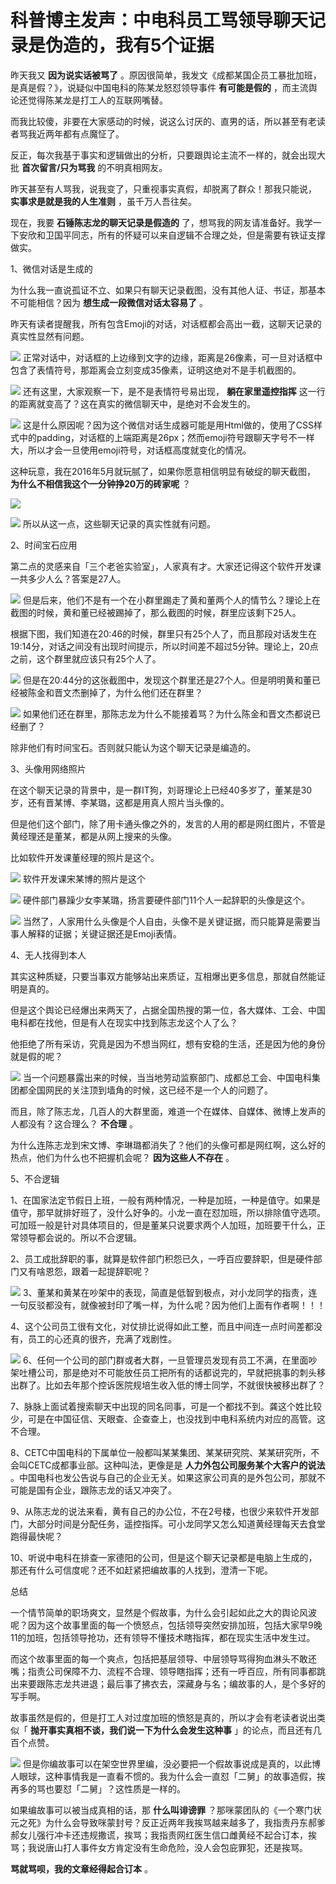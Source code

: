 # 科普博主发声：中电科员工骂领导聊天记录是伪造的，我有5个证据

昨天我又 **因为说实话被骂了** 。原因很简单，我发文《成都某国企员工暴批加班，是真是假？》，说疑似中国电科的陈某龙怒怼领导事件 **有可能是假的**
，而主流舆论还觉得陈某龙是打工人的互联网嘴替。

而我比较傻，非要在大家感动的时候，说这么讨厌的、直男的话，所以甚至有老读者骂我近两年都有点魔怔了。

反正，每次我基于事实和逻辑做出的分析，只要跟舆论主流不一样的，就会出现大批 **首次留言/只为骂我** 的不明真相网友。

昨天甚至有人骂我，说我变了，只重视事实真假，却脱离了群众！那我只能说， **实事求是就是我的人生准则** ，虽千万人吾往矣。

现在，我要 **石锤陈志龙的聊天记录是假造的**
了，想骂我的网友请准备好。我学一下安欣和卫国平同志，所有的怀疑可以来自逻辑不合理之处，但是需要有铁证支撑做实。

1、微信对话是生成的

为什么我一直说孤证不立、如果只有聊天记录截图，没有其他人证、书证，那基本不可能相信？因为 **想生成一段微信对话太容易了** 。

昨天有读者提醒我，所有包含Emoji的对话，对话框都会高出一截，这聊天记录的真实性显然有问题。

![](https://inews.gtimg.com/om_bt/OoRuAdesKdcmOsUBYqNDErWtn6SORcVMJHWxDzlhpI84wAA/1000)
正常对话中，对话框的上边缘到文字的边缘，距离是26像素，可一旦对话框中包含了表情符号，那距离会立刻变成35像素，证明这绝对不是手机截图的。

![](https://inews.gtimg.com/om_bt/OHPBOvf6LAnE71kA-aIYhwRYR6ioNd4WwrLCezP8Zq0HkAA/1000)
还有这里，大家观察一下，是不是表情符号易出现， **躺在家里遥控指挥** 这一行的距离就变高了？这在真实的微信聊天中，是绝对不会发生的。

![](https://inews.gtimg.com/om_bt/OSu9sJAxlAf9x8QfPyhb4gszVPib_oO9P2x0TbtYcLQfcAA/1000)
这是什么原因呢？因为这个微信对话生成器可能是用Html做的，使用了CSS样式中的padding，对话框的上端距离是26px；然而emoji符号跟聊天字号不一样大，所以才会一旦使用emoji符号，对话框高度就变化的情况。

这种玩意，我在2016年5月就玩腻了，如果你愿意相信明显有破绽的聊天截图， **为什么不相信我这个一分钟挣20万的砖家呢** ？

![](https://inews.gtimg.com/om_bt/Oaj4nWEW0pKeDvXVYQteS74qQWNZ1bujWA07mm-F0si-4AA/1000)

![](https://inews.gtimg.com/om_bt/OpVeGuXYwhzg3PZMKEv1g5yaOO-gJeGFq_iFkQsT1FGqwAA/1000)
所以从这一点，这些聊天记录的真实性就有问题。

2、时间宝石应用

第二点的灵感来自「三个老爸实验室」，人家真有才。大家还记得这个软件开发课一共多少人么？答案是27人。

![](https://inews.gtimg.com/om_bt/Ofgc7-BSlmfgEauPOxwZKSYVRJSpn1mR_XS7tVvNqiqwYAA/1000)
但是后来，他们不是有一个在小群里踢走了黄和董两个人的情节么？理论上在截图的时候，黄和董已经被踢掉了，那么截图的时候，群里应该剩下25人。

根据下图，我们知道在20:46的时候，群里只有25个人了，而且那段对话发生在19:14分，对话之间没有出现时间提示，所以时间差不超过5分钟。理论上，20点之前，这个群里就应该只有25个人了。

![](https://inews.gtimg.com/om_bt/OppfK4HOsZhUqys6g3vpc3nlAEGM0yj2qovzGqJ9qqag0AA/1000)
但是在20:44分的这张截图中，发现这个群里还是27个人。但是明明黄和董已经被陈金和晋文杰删掉了，为什么他们还在群里？

![](https://inews.gtimg.com/om_bt/OS9MV6fdHJqMgl7vX8DWA6BJpN9_c0d4r1DB2i0IyfEXYAA/1000)
如果他们还在群里，那陈志龙为什么不能接着骂？为什么陈金和晋文杰都说已经删了？

除非他们有时间宝石。否则就只能认为这个聊天记录是编造的。

3、头像用网络照片

在这个聊天记录的背景中，是一群IT狗，刘哥理论上已经40多岁了，董某是30岁，还有晋某博、李某璐，这都是用真人照片当头像的。

但是他们这个部门，除了用卡通头像之外的，发言的人用的都是网红图片，不管是黄经理还是董某，都是从网上搜来的头像。

比如软件开发课董经理的照片是这个。

![](https://inews.gtimg.com/om_bt/OHxBa6rjoCTl_tQDQIo_rIXzDk_d9DSE6W6gTvBd15R7oAA/1000)
软件开发课宋某博的照片是这个

![](https://inews.gtimg.com/om_bt/O_xMkcSoLYT4Ejxw9mi69Dp_cTloaWr9gGnDl7nCk0a90AA/1000)
硬件部门暴躁少女李某璐，扬言要硬件部门11个人一起辞职的头像是这个。

![](https://inews.gtimg.com/om_bt/O28Y8NKfXpH2yCYOnOH3xjsg_pRrIfrm1coELsQt5XOqQAA/1000)
当然了，人家用什么头像是个人自由，头像不是关键证据，而只能算是需要当事人解释的证据；关键证据还是Emoji表情。

4、无人找得到本人

其实这种质疑，只要当事双方能够站出来质证，互相爆出更多信息，那就自然能证明是真的。

但是这个舆论已经爆出来两天了，占据全国热搜的第一位，各大媒体、工会、中国电科都在找他，但是有人在现实中找到陈志龙这个人了么？

他拒绝了所有采访，究竟是因为不想当网红，想有安稳的生活，还是因为他的身份就是假的呢？

![](https://inews.gtimg.com/om_bt/OZmW4sA2UgiCbv4tArjLm9pnsslKcFdXr0EOIQnEVTIL8AA/1000)
当一个问题暴露出来的时候，当当地劳动监察部门、成都总工会、中国电科集团都全国网民的关注顶到墙角的时候，这已经不是一个人的问题了。

而且，除了陈志龙，几百人的大群里面，难道一个在媒体、自媒体、微博上发声的人都没有？这合理么？ **不合理** 。

为什么连陈志龙到宋文博、李琳璐都消失了？他们的头像可都是网红啊，这么好的热点，他们为什么也不把握机会呢？ **因为这些人不存在** 。

5、不合逻辑

1、在国家法定节假日上班，一般有两种情况，一种是加班，一种是值守。如果是值守，那早就排好班了，没什么好争的。小龙一直在怼加班，所以排除值守选项。可加班一般是针对具体项目的，但是董某只说要求两个人加班，加班要干什么，正常领导都会说的。所以不合逻辑。

2、员工成批辞职的事，就算是软件部门积怨已久，一呼百应要辞职，但是硬件部门又有啥恩怨，跟着一起提辞职呢？

![](https://inews.gtimg.com/om_bt/Ozt3K1kxSDmf0e2ne2RBpbZn97js87EHFIlhukBr4uMH4AA/1000)
3、董某和黄某在吵架中的表现，简直是低智到极点，对小龙同学的指责，连一句反驳都没有，就像被封印了嘴一样，为什么呢？因为他们上面有作者啊！！！

4、这个公司员工很有文化，对仗排比说得如此工整，而且中间连一点时间差都没有，员工的心还真的很齐，充满了戏剧性。

![](https://inews.gtimg.com/om_bt/OQbUpljyaIZCAm12NsqFpb2bujpb8RDff5lP44eF03uaoAA/1000)
6、任何一个公司的部门群或者大群，一旦管理员发现有员工不满，在里面吵架吐槽公司，那是绝对不可能放任员工把所有的话都说完的，早就把挑事的刺头移出群了。比如去年那个控诉医院规培生收入低的博士同学，不就很快被移出群了？

7、脉脉上面试着搜索聊天中出现的同名同事，可是一个都找不到。龚这个姓比较少，可是在中国征信、天眼查、企查查上，也没找到中电科系统内对应的高管。这不合理。

8、CETC中国电科的下属单位一般都叫某某集团、某某研究院、某某研究所，不会叫CETC成都事业部。这种叫法，更像是是
**人力外包公司服务某个大客户的说法** 。中国电科也发公告说与自己的企业无关。如果这家公司真的是外包公司，那就不可能是国有企业，跟陈志龙的话又冲突了。

9、从陈志龙的说法来看，黄有自己的办公位，不在2号楼，也很少来软件开发部门，大部分时间是分配任务，遥控指挥。可小龙同学又怎么知道黄经理每天去食堂跑得最快呢？

10、听说中电科在排查一家德阳的公司，但是这个聊天记录都是电脑上生成的，那还有什么可信度呢？还不如赶紧把编故事的人找到，澄清一下呢。

总结

一个情节简单的职场爽文，显然是个假故事，为什么会引起如此之大的舆论风波呢？因为这个故事里面的每一个愤怒点，包括领导突然安排加班，包括大家早9晚11的加班，包括领导抢功，还有领导不懂技术瞎指挥，都在现实生活中发生过。

而这个故事里面的每一个爽点，包括把基层领导、中层领导骂得狗血淋头不敢还嘴；指责公司保障不力、流程不合理、领导瞎指挥；还有一呼百应，所有同事都跳出来要跟陈志龙共进退；最后事了拂衣去，深藏身与名；编故事的人，是个多好的写手啊。

故事虽然是假的，但是打工人对过度加班的愤怒是真的，所以才会有老读者说出类似「 **抛开事实真相不谈，我们说一下为什么会发生这种事**
」的论点，而且还有几百个点赞。

![](https://inews.gtimg.com/om_bt/Osf0s-N26iRHADMBzhYlLtwWyCIvxQXQmq-kjHwselHj0AA/1000)
但是你编故事可以在架空世界里编，没必要把一个假故事说成是真的，以此博人眼球，这种事情我是一直看不惯的。我为什么会一直怼「二舅」的故事造假，挨再多的骂也要怼「二舅」？这性质是一样的。

如果编故事可以被当成真相的话，那 **什么叫诽谤罪**
？那咪蒙团队的《一个寒门状元之死》为什么会导致咪蒙封号？反正近两年我挨骂越来越多了，我指责丹东郝爹郝女儿强行冲卡还违规撒谎，挨骂；我指责网红医生信口雌黄经不起合订本，挨骂；我说唐山打人事件女方肯定没有生命危险，没人会包庇罪犯，还是挨骂。

**骂就骂呗，我的文章经得起合订本** 。

